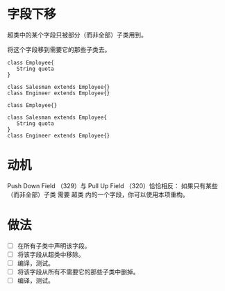# 字段下移
超类中的某个字段只被部分（⽽⾮全部）⼦类⽤到。 

将这个字段移到需要它的那些⼦类去。

```puml
class Employee{
   String quota
}

class Salesman extends Employee{}
class Engineer extends Employee{}
```

```puml
class Employee{}

class Salesman extends Employee{
   String quota
}
class Engineer extends Employee{}

```



# 动机
Push Down Field （329）与 Pull Up Field （320）恰恰相反：
如果只有某些（⽽⾮全部）⼦类 需要 超类 内的⼀个字段，你可以使⽤本项重构。


# 做法
-[ ] 在所有⼦类中声明该字段。
-[ ] 将该字段从超类中移除。
-[ ] 编译，测试。
-[ ] 将该字段从所有不需要它的那些⼦类中删掉。
-[ ] 编译，测试。

